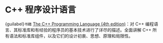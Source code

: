# C++ 程序设计语言

{guilabel}`书籍` [The C++ Programming Language (4th edition)](https://www.stroustrup.com/4th.html)：对 C++ 编程语言、其标准库和有经验的程序员的基本技术进行了详尽的描述。全面讲解 C++ 所有语法和标准库组件，以及它们的设计初衷、思想、原理和局限性。
